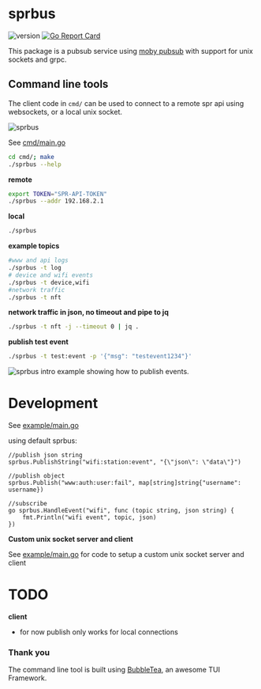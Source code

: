 # sprbus

![version](https://img.shields.io/github/v/tag/spr-networks/sprbus?sort=semver&label=version)
[![Go Report Card](https://goreportcard.com/badge/github.com/spr-networks/sprbus)](https://goreportcard.com/report/github.com/spr-networks/sprbus)

This package is a pubsub service using [moby pubsub](https://github.com/moby/pubsub) with support for unix sockets and grpc.

## Command line tools

The client code in `cmd/` can be used to connect to a remote spr api using websockets, or a local unix socket.

![sprbus](https://user-images.githubusercontent.com/37542945/232639810-7e17380c-42ea-480b-811e-cf5add04a0d2.gif)

See [cmd/main.go](https://github.com/spr-networks/sprbus/blob/main/cmd/main.go)

```sh
cd cmd/; make
./sprbus --help
```

**remote**

```sh
export TOKEN="SPR-API-TOKEN"
./sprbus --addr 192.168.2.1
```

**local**

```sh
./sprbus
```

**example topics**

```sh
#www and api logs
./sprbus -t log
# device and wifi events
./sprbus -t device,wifi
#network traffic
./sprbus -t nft
```

**network traffic in json, no timeout and pipe to jq**

```sh
./sprbus -t nft -j --timeout 0 | jq .
```

**publish test event**

```sh
./sprbus -t test:event -p '{"msg": "testevent1234"}'
```

![sprbus intro](https://user-images.githubusercontent.com/37542945/231619971-96b18ec8-36a9-4e36-bf37-0b0f1e982c7d.gif)
example showing how to publish events.

# Development

See [example/main.go](https://github.com/spr-networks/sprbus/blob/main/example/main.go)

using default sprbus:

```golang
//publish json string
sprbus.PublishString("wifi:station:event", "{\"json\": \"data\"}")

//publish object
sprbus.Publish("www:auth:user:fail", map[string]string{"username": username})

//subscribe
go sprbus.HandleEvent("wifi", func (topic string, json string) {
    fmt.Println("wifi event", topic, json)
})
```

**Custom unix socket server and client**

See [example/main.go](https://github.com/spr-networks/sprbus/blob/main/example/main.go) for code to setup a custom unix socket server and client

# TODO

**client**
- for now publish only works for local connections

### Thank you

The command line tool is built using [BubbleTea](https://github.com/charmbracelet/bubbletea), an awesome TUI Framework.
